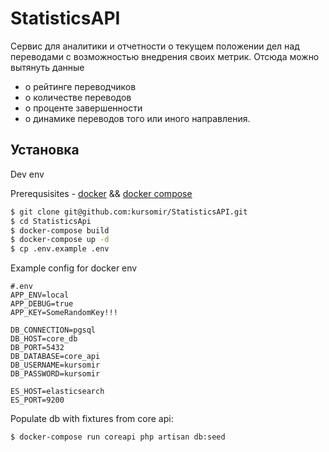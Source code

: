 # StatisticsAPI

Сервис для аналитики и отчетности о текущем положении дел над переводами с возможностью внедрения своих метрик. Отсюда можно вытянуть данные 
* о рейтинге переводчиков
* о количестве переводов
* о проценте завершенности
* о динамике переводов того или иного направления.

Установка
---------

Dev env

Prerequsisites - [docker](https://docs.docker.com/engine/understanding-docker/) && [docker compose](https://docs.docker.com/compose/overview/)

```bash
$ git clone git@github.com:kursomir/StatisticsAPI.git
$ cd StatisticsApi
$ docker-compose build
$ docker-compose up -d
$ cp .env.example .env
```

Example config for docker env

```
#.env
APP_ENV=local
APP_DEBUG=true
APP_KEY=SomeRandomKey!!!

DB_CONNECTION=pgsql
DB_HOST=core_db
DB_PORT=5432
DB_DATABASE=core_api
DB_USERNAME=kursomir
DB_PASSWORD=kursomir

ES_HOST=elasticsearch
ES_PORT=9200
```

Populate db with fixtures from core api:

```bash
$ docker-compose run coreapi php artisan db:seed
```